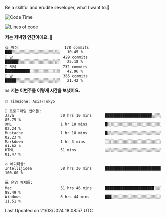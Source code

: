 Be a skillful and erudite developer, what I want to.👶

<!--START_SECTION:waka-->
![Code Time](http://img.shields.io/badge/Code%20Time-572%20hrs%2032%20mins-blue)

![Lines of code](https://img.shields.io/badge/%EC%A0%80%EB%8A%94%20%EC%97%AC%ED%83%9C%EA%B9%8C%EC%A7%80%20-865.9%20thousand%20%EC%A4%84%EC%9D%98%20%EC%BD%94%EB%93%9C%EB%A5%BC%20%EC%9E%91%EC%84%B1%ED%96%88%EC%96%B4%EC%9A%94.-blue)

**저는 저녁형 인간이에요. 🦉** 

```text
🌞 아침                     178 commits         ███░░░░░░░░░░░░░░░░░░░░░░   10.45 % 
🌆 낮　                     429 commits         ██████░░░░░░░░░░░░░░░░░░░   25.18 % 
🌃 저녁                     732 commits         ███████████░░░░░░░░░░░░░░   42.96 % 
🌙 밤　                     365 commits         █████░░░░░░░░░░░░░░░░░░░░   21.42 % 
```


📊 **저는 이번주를 이렇게 시간을 보냈어요.** 

```text
🕑︎ Timezone: Asia/Tokyo

💬 프로그래밍 언어들: 
Java                     50 hrs 10 mins      █████████████████████░░░░   85.75 % 
XML                      1 hr 18 mins        █░░░░░░░░░░░░░░░░░░░░░░░░   02.24 % 
Mustache                 1 hr 18 mins        █░░░░░░░░░░░░░░░░░░░░░░░░   02.23 % 
Markdown                 1 hr 3 mins         ░░░░░░░░░░░░░░░░░░░░░░░░░   01.82 % 
HTML                     51 mins             ░░░░░░░░░░░░░░░░░░░░░░░░░   01.47 % 

🔥 에디터들: 
Intellijidea             58 hrs 30 mins      █████████████████████████   100.00 % 

💻 운영 체제들: 
Mac                      51 hrs 46 mins      ██████████████████████░░░   88.49 % 
Windows                  6 hrs 44 mins       ███░░░░░░░░░░░░░░░░░░░░░░   11.51 % 
```


 Last Updated on 21/03/2024 18:08:57 UTC
<!--END_SECTION:waka-->

